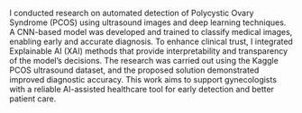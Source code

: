 I conducted research on automated detection of Polycystic Ovary Syndrome (PCOS) using ultrasound images and deep learning techniques. A CNN-based model was developed and trained to classify medical images, enabling early and accurate diagnosis. To enhance clinical trust, I integrated Explainable AI (XAI) methods that provide interpretability and transparency of the model’s decisions. The research was carried out using the Kaggle PCOS ultrasound dataset, and the proposed solution demonstrated improved diagnostic accuracy. This work aims to support gynecologists with a reliable AI-assisted healthcare tool for early detection and better patient care.

